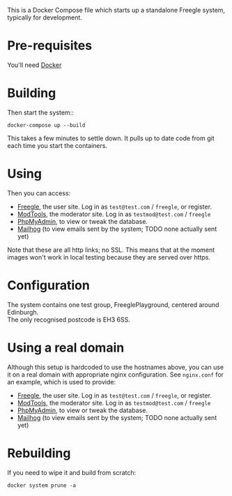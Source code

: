 This is a Docker Compose file which starts up a standalone Freegle system, typically for development.

# Pre-requisites

You'll need [Docker](https://www.docker.com/get-started/) 

# Building

Then start the system::

`docker-compose up --build`

This takes a few minutes to settle down.  It pulls up to date code from git each time you start the containers.

# Using

Then you can access:
* [Freegle](http://freegle.localhost), the user site.  Log in as `test@test.com` / `freegle`, or register.
* [ModTools](http://modtools.localhost/modtools), the moderator site.  Log in as `testmod@test.com` / `freegle`
* [PhpMyAdmin](http://phpmyadmin.localhost), to view or tweak the database.
* [Mailhog](http://mailhog.localhost) (to view emails sent by the system; TODO none actually sent yet)

Note that these are all http links; no SSL.  This means that at the moment images won't work in local testing
because they are served over https.

# Configuration

The system contains one test group, FreeglePlayground, centered around Edinburgh.  
The only recognised postcode is EH3 6SS.

# Using a real domain

Although this setup is hardcoded to use the hostnames above, you can use it on a real domain with appropriate
nginx configuration.  See `nginx.conf` for an example, which is used to provide:

* [Freegle](https://staging.ilovefreegle.org/), the user site.  Log in as `test@test.com` / `freegle`, or register.
* [ModTools](https://staging.ilovefreegle.org:444/modtools), the moderator site.  Log in as `testmod@test.com` / `freegle`
* [PhpMyAdmin](http://staging.ilovefreegle.org/phpmyadmin), to view or tweak the database.
* [Mailhog](http://mailhog.localhost) (to view emails sent by the system; TODO none actually sent yet)


# Rebuilding

If you need to wipe it and build from scratch:

`docker system prune -a`
